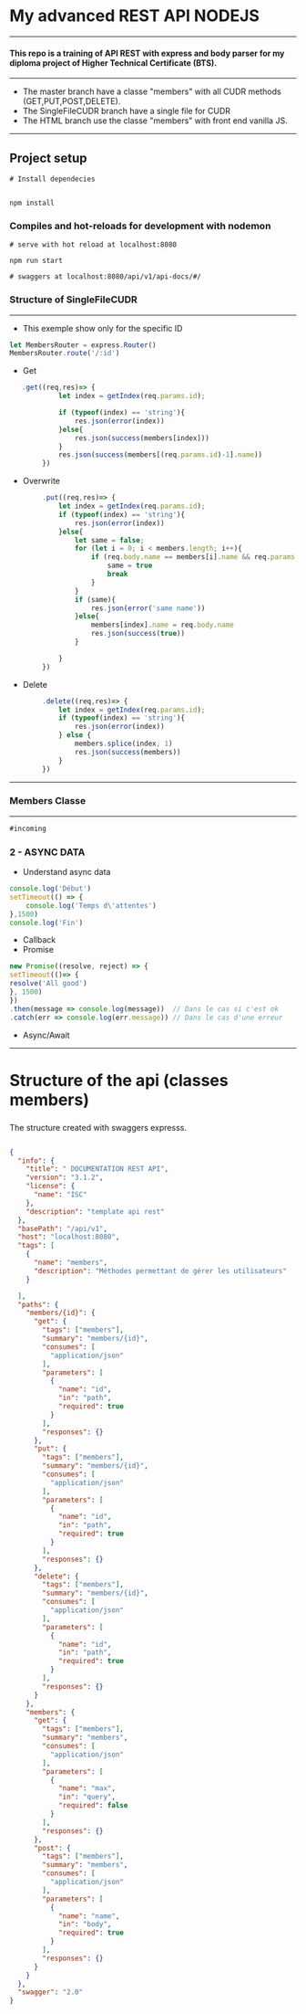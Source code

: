 # My advanced REST API NODEJS


---


#### This repo is a training of API REST with express and body parser for my diploma project of  Higher Technical Certificate (BTS).

---


- The master branch have a classe "members" with all CUDR methods (GET,PUT,POST,DELETE). 
- The SingleFileCUDR branch have a single file for CUDR
- The HTML branch use the classe "members" with front end vanilla JS.

---

## Project setup

```
# Install dependecies


npm install
```

### Compiles and hot-reloads for development with nodemon

```
# serve with hot reload at localhost:8080

npm run start

# swaggers at localhost:8080/api/v1/api-docs/#/
```


### Structure of SingleFileCUDR

---

- This exemple show only for the specific ID


```js
let MembersRouter = express.Router()
MembersRouter.route('/:id')
```

- Get
```js
   .get((req,res)=> {
            let index = getIndex(req.params.id);

            if (typeof(index) == 'string'){
                res.json(error(index))
            }else{
                res.json(success(members[index]))
            }
            res.json(success(members[(req.params.id)-1].name))
        })
```


- Overwrite
```js
        .put((req,res)=> {
            let index = getIndex(req.params.id);
            if (typeof(index) == 'string'){
                res.json(error(index))
            }else{
                let same = false;
                for (let i = 0; i < members.length; i++){
                    if (req.body.name == members[i].name && req.params.id != members[i].id){
                        same = true
                        break
                    }
                }
                if (same){
                    res.json(error('same name'))
                }else{
                    members[index].name = req.body.name
                    res.json(success(true))
                }

            }
        })
```


- Delete
```js
        .delete((req,res)=> {
            let index = getIndex(req.params.id);
            if (typeof(index) == 'string'){
                res.json(error(index))
            } else {
                members.splice(index, 1)
                res.json(success(members))
            }
        })
```
---



### Members Classe

---

```js
#incoming
```


### 2 - ASYNC DATA

- Understand async data

```js
console.log('Début')
setTimeout(() => {
    console.log('Temps d\'attentes')
},1500)
console.log('Fin')

```
- Callback
- Promise 

```js
new Promise((resolve, reject) => {
setTimeout(()=> {
resolve('All good')
}, 1500)
})
.then(message => console.log(message))  // Dans le cas si c'est ok
.catch(err => console.log(err.message)) // Dans le cas d'une erreur
```


- Async/Await

---

# Structure of the api (classes members)

###
The structure created with swaggers expresss.

```json

{
  "info": {
    "title": " DOCUMENTATION REST API",
    "version": "3.1.2",
    "license": {
      "name": "ISC"
    },
    "description": "template api rest"
  },
  "basePath": "/api/v1",
  "host": "localhost:8080",
  "tags": [
    {
      "name": "members",
      "description": "Méthodes permettant de gérer les utilisateurs"
    }

  ],
  "paths": {
    "members/{id}": {
      "get": {
        "tags": ["members"],
        "summary": "members/{id}",
        "consumes": [
          "application/json"
        ],
        "parameters": [
          {
            "name": "id",
            "in": "path",
            "required": true
          }
        ],
        "responses": {}
      },
      "put": {
        "tags": ["members"],
        "summary": "members/{id}",
        "consumes": [
          "application/json"
        ],
        "parameters": [
          {
            "name": "id",
            "in": "path",
            "required": true
          }
        ],
        "responses": {}
      },
      "delete": {
        "tags": ["members"],
        "summary": "members/{id}",
        "consumes": [
          "application/json"
        ],
        "parameters": [
          {
            "name": "id",
            "in": "path",
            "required": true
          }
        ],
        "responses": {}
      }
    },
    "members": {
      "get": {
        "tags": ["members"],
        "summary": "members",
        "consumes": [
          "application/json"
        ],
        "parameters": [
          {
            "name": "max",
            "in": "query",
            "required": false
          }
        ],
        "responses": {}
      },
      "post": {
        "tags": ["members"],
        "summary": "members",
        "consumes": [
          "application/json"
        ],
        "parameters": [
          {
            "name": "name",
            "in": "body",
            "required": true
          }
        ],
        "responses": {}
      }
    }
  },
  "swagger": "2.0"
}

```
